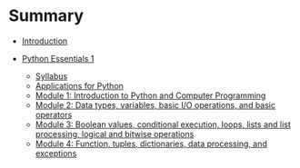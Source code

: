 # Summary

* [Introduction](README.md)

* [Python Essentials 1](content/PE1/overview.md)
    * [Syllabus](content/PE1/syllabus.md)
    * [Applications for Python]()
    * [Module 1: Introduction to Python and Computer Programming]()
    * [Module 2: Data types, variables, basic I/O operations, and basic operators]()
    * [Module 3: Boolean values, conditional execution, loops, lists and list processing, logical and bitwise operations]()
    * [Module 4: Function, tuples, dictionaries, data processing, and exceptions]()
